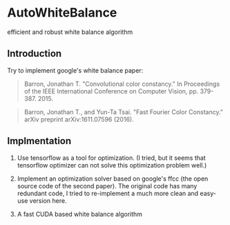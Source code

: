 # AutoWhiteBalance
efficient and robust white balance algorithm

## Introduction
Try to implement google's white balance paper:

> Barron, Jonathan T. "Convolutional color constancy." In Proceedings of the IEEE International Conference on Computer Vision, pp. 379-387. 2015.

> Barron, Jonathan T., and Yun-Ta Tsai. "Fast Fourier Color Constancy." arXiv preprint arXiv:1611.07596 (2016).

## Implmentation

1. Use tensorflow as a tool for optimization. (I tried, but it seems that tensorflow optimizer can not solve this optimization problem well.)

2. Implement an optimization solver based on google's ffcc (the open source code of the second paper). The original code has many redundant code, I tried to re-implement a much more clean and easy-use version here.

3. A fast CUDA based white balance algorithm 

